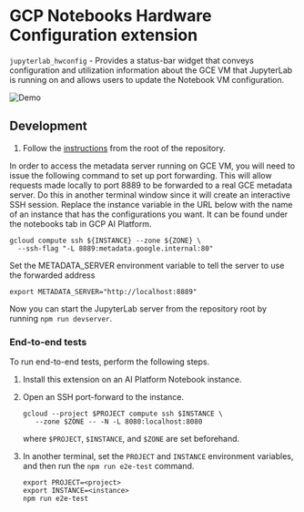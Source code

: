 # GCP Notebooks Hardware Configuration extension

`jupyterlab_hwconfig` - Provides a status-bar widget that conveys
configuration and utilization information about the GCE VM that JupyterLab is
running on and allows users to update the Notebook VM configuration.

![Demo](https://storage.googleapis.com/deeplearning-platform-ui-public/jupyterlab_hwconfig_demo.gif)

## Development

1. Follow the [instructions](../#Development) from the root of the repository.

In order to access the metadata server running on GCE VM, you will need to
issue the following command to set up port forwarding. This will allow
requests made locally to port 8889 to be forwarded to a real GCE metadata
server. Do this in another terminal window since it will create an interactive
SSH session. Replace the instance variable in the URL below with the name of an instance
that has the configurations you want. It can be found under the notebooks tab in GCP AI Platform.

```
gcloud compute ssh ${INSTANCE} --zone ${ZONE} \
  --ssh-flag "-L 8889:metadata.google.internal:80"
```

Set the METADATA_SERVER environment variable to tell the server to use
the forwarded address

`export METADATA_SERVER="http://localhost:8889"`

Now you can start the JupyterLab server from the repository root by running
`npm run devserver`.

### End-to-end tests

To run end-to-end tests, perform the following steps.

1. Install this extension on an AI Platform Notebook instance.
2. Open an SSH port-forward to the instance.
   ```
   gcloud --project $PROJECT compute ssh $INSTANCE \
      --zone $ZONE -- -N -L 8080:localhost:8080
   ```
   where `$PROJECT`, `$INSTANCE`, and `$ZONE` are set beforehand.
3. In another terminal, set the `PROJECT` and `INSTANCE` environment variables,
   and then run the `npm run e2e-test` command.

   ```
   export PROJECT=<project>
   export INSTANCE=<instance>
   npm run e2e-test
   ```

